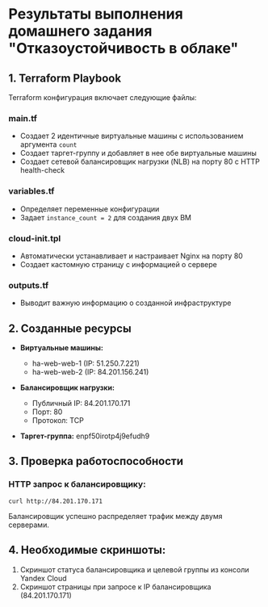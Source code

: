 # Результаты выполнения домашнего задания "Отказоустойчивость в облаке"

## 1. Terraform Playbook

Terraform конфигурация включает следующие файлы:

### main.tf
- Создает 2 идентичные виртуальные машины с использованием аргумента `count`
- Создает таргет-группу и добавляет в нее обе виртуальные машины
- Создает сетевой балансировщик нагрузки (NLB) на порту 80 с HTTP health-check

### variables.tf
- Определяет переменные конфигурации
- Задает `instance_count = 2` для создания двух ВМ

### cloud-init.tpl
- Автоматически устанавливает и настраивает Nginx на порту 80
- Создает кастомную страницу с информацией о сервере

### outputs.tf
- Выводит важную информацию о созданной инфраструктуре

## 2. Созданные ресурсы

- **Виртуальные машины:**
  - ha-web-web-1 (IP: 51.250.7.221)
  - ha-web-web-2 (IP: 84.201.156.241)

- **Балансировщик нагрузки:**
  - Публичный IP: 84.201.170.171
  - Порт: 80
  - Протокол: TCP

- **Таргет-группа:** enpf50irotp4j9efudh9

## 3. Проверка работоспособности

### HTTP запрос к балансировщику:
```
curl http://84.201.170.171
```

Балансировщик успешно распределяет трафик между двумя серверами.

## 4. Необходимые скриншоты:

1. Скриншот статуса балансировщика и целевой группы из консоли Yandex Cloud
2. Скриншот страницы при запросе к IP балансировщика (84.201.170.171)
